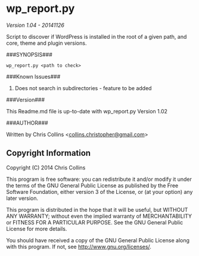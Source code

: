 wp_report.py
==============

_Version 1.04 - 20141126_

Script to discover if WordPress is installed in the root of a given path, and core, theme and plugin versions.

###SYNOPSIS###

    wp_report.py <path to check> 

###Known Issues###

1. Does not search in subdirectories - feature to be added

###Version###

This Readme.md file is up-to-date with wp_report.py Version 1.02

###AUTHOR###

Written by Chris Collins \<collins.christopher@gmail.com\>

Copyright Information
---------------------

Copyright (C) 2014 Chris Collins

This program is free software: you can redistribute it and/or modify it under the terms of the GNU General Public License as published by the Free Software Foundation, either version 3 of the License, or (at your option) any later version.

This program is distributed in the hope that it will be useful, but WITHOUT ANY WARRANTY; without even the implied warranty of MERCHANTABILITY or FITNESS FOR A PARTICULAR PURPOSE. See the GNU General Public License for more details.

You should have received a copy of the GNU General Public License along with this program. If not, see http://www.gnu.org/licenses/.

